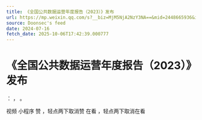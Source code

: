 ```yaml
---
title: 《全国公共数据运营年度报告（2023）》发布
url: https://mp.weixin.qq.com/s?__biz=MjM5NjA2NzY3NA==&mid=2448665936&idx=3&sn=ea1beceadb51199f0d5487ceb48db496
source: Doonsec's feed
date: 2024-07-16
fetch_date: 2025-10-06T17:42:39.000777
---
```


# 《全国公共数据运营年度报告（2023）》发布

：
，
。

视频
小程序
赞
，轻点两下取消赞
在看
，轻点两下取消在看